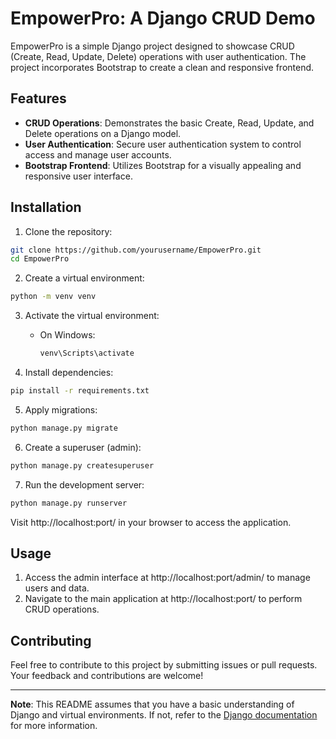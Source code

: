 # EmpowerPro: A Django CRUD Demo

EmpowerPro is a simple Django project designed to showcase CRUD (Create, Read, Update, Delete) operations with user authentication. The project incorporates Bootstrap to create a clean and responsive frontend.

## Features

- **CRUD Operations**: Demonstrates the basic Create, Read, Update, and Delete operations on a Django model.
- **User Authentication**: Secure user authentication system to control access and manage user accounts.
- **Bootstrap Frontend**: Utilizes Bootstrap for a visually appealing and responsive user interface.

## Installation

1. Clone the repository:

```bash
git clone https://github.com/yourusername/EmpowerPro.git
cd EmpowerPro
```

2. Create a virtual environment:

```bash
python -m venv venv
```

3. Activate the virtual environment:

   - On Windows:

     ```bash
     venv\Scripts\activate
     ```

4. Install dependencies:

```bash
pip install -r requirements.txt
```

5. Apply migrations:

```bash
python manage.py migrate
```

6. Create a superuser (admin):

```bash
python manage.py createsuperuser
```

7. Run the development server:

```bash
python manage.py runserver
```

Visit http://localhost:port/ in your browser to access the application.

## Usage

1. Access the admin interface at http://localhost:port/admin/ to manage users and data.
2. Navigate to the main application at http://localhost:port/ to perform CRUD operations.

## Contributing

Feel free to contribute to this project by submitting issues or pull requests. Your feedback and contributions are welcome!

---

**Note**: This README assumes that you have a basic understanding of Django and virtual environments. If not, refer to the [Django documentation](https://docs.djangoproject.com/) for more information.
